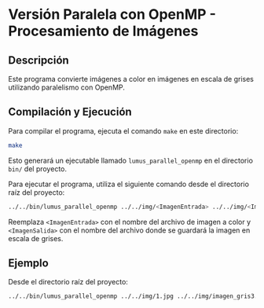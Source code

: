 # Versión Paralela con OpenMP - Procesamiento de Imágenes

## Descripción

Este programa convierte imágenes a color en imágenes en escala de grises utilizando paralelismo con OpenMP.

## Compilación y Ejecución

Para compilar el programa, ejecuta el comando `make` en este directorio:

```bash
make
```

Esto generará un ejecutable llamado `lumus_parallel_openmp` en el directorio `bin/` del proyecto.

Para ejecutar el programa, utiliza el siguiente comando desde el directorio raíz del proyecto:

```bash
../../bin/lumus_parallel_openmp ../../img/<ImagenEntrada> ../../img/<ImagenSalida>
```

Reemplaza `<ImagenEntrada>` con el nombre del archivo de imagen a color y `<ImagenSalida>` con el nombre del archivo donde se guardará la imagen en escala de grises.

## Ejemplo

Desde el directorio raíz del proyecto:

```bash
../../bin/lumus_parallel_openmp ../../img/1.jpg ../../img/imagen_gris3.jpg
```
